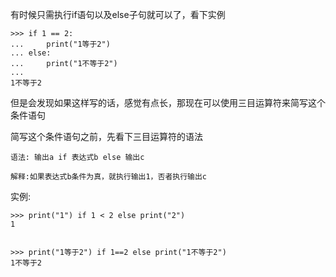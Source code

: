 有时候只需执行if语句以及else子句就可以了，看下实例

```
>>> if 1 == 2:
...     print("1等于2")
... else:
...     print("1不等于2")
...
1不等于2
```

但是会发现如果这样写的话，感觉有点长，那现在可以使用三目运算符来简写这个条件语句

简写这个条件语句之前，先看下三目运算符的语法

```
语法: 输出a if 表达式b else 输出c

解释:如果表达式b条件为真，就执行输出1，否者执行输出c
```

实例:

```
>>> print("1") if 1 < 2 else print("2")
1


>>> print("1等于2") if 1==2 else print("1不等于2")
1不等于2
```



